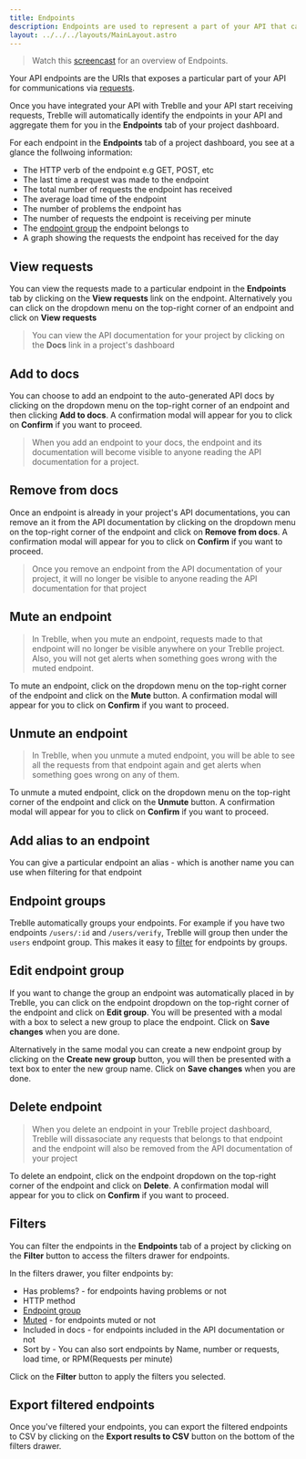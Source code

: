 ```yaml
---
title: Endpoints
description: Endpoints are used to represent a part of your API that can be accessed
layout: ../../../layouts/MainLayout.astro
---
```

> Watch this <a target="_blank" href="https://youtu.be/Iu9FNsDC-vY">screencast</a> for an overview of Endpoints.

Your API endpoints are the URIs that exposes a particular part of your API for communications via [requests](/en/dashboard/requests).

Once you have integrated your API with Treblle and your API start receiving requests, Treblle will automatically identify the endpoints in your API and aggregate them for you in the **Endpoints** tab of your project dashboard.

For each endpoint in the **Endpoints** tab of a project dashboard, you see at a glance the follwoing information:

* The HTTP verb of the endpoint e.g GET, POST, etc
* The last time a request was made to the endpoint
* The total number of requests the endpoint has received
* The average load time of the endpoint
* The number of problems the endpoint has
* The number of requests the endpoint is receiving per minute
* The [endpoint group](/en/dasboard/endpoints#endpoint-groups) the endpoint belongs to
* A graph showing the requests the endpoint has received for the day

## View requests
You can view the requests made to a particular endpoint in the **Endpoints** tab by clicking on the **View requests** link on the endpoint. Alternatively you can click on the dropdown menu on the top-right corner of an endpoint and click on **View requests**

> You can view the API documentation for your project by clicking on the **Docs** link in a project's dashboard

## Add to docs
You can choose to add an endpoint to the auto-generated API docs by clicking on the dropdown menu on the top-right corner of an endpoint and then clicking **Add to docs**. A confirmation modal will appear for you to click on **Confirm** if you want to proceed.

> When you add an endpoint to your docs, the endpoint and its documentation will become visible to anyone reading the API documentation for a project.

## Remove from docs
Once an endpoint is already in your project's API documentations, you can remove an it from the API documentation by clicking on the dropdown menu on the top-right corner of the endpoint and click on **Remove from docs**. A confirmation modal will appear for you to click on **Confirm** if you want to proceed.

> Once you remove an endpoint from the API documentation of your project, it will no longer be visible to anyone reading the API documentation for that project

## Mute an endpoint

> In Treblle, when you mute an endpoint, requests made to that endpoint will no longer be visible anywhere on your Treblle project. Also, you will not get alerts when something goes wrong with the muted endpoint.

To mute an endpoint, click on the dropdown menu on the top-right corner of the endpoint and click on the **Mute** button. A confirmation modal will appear for you to click on **Confirm** if you want to proceed.

## Unmute an endpoint

> In Treblle, when you unmute a muted endpoint, you will be able to see all the requests from that endpoint again and get alerts when something goes wrong on any of them.

To unmute a muted endpoint, click on the dropdown menu on the top-right corner of the endpoint and click on the **Unmute** button. A confirmation modal will appear for you to click on **Confirm** if you want to proceed.


## Add alias to an endpoint
You can give a particular endpoint an alias - which is another name you can use when filtering for that endpoint

## Endpoint groups
Treblle automatically groups your endpoints. For example if you have two endpoints `/users/:id` and `/users/verify`, Treblle will group then under the `users` endpoint group. This makes it easy to [filter](/en/dashboard/endpoints#filters) for endpoints by groups.

## Edit endpoint group

If you want to change the group an endpoint was automatically placed in by Treblle, you can click on the endpoint dropdown on the top-right corner of the endpoint and click on **Edit group**. You will be presented with a modal with a box to select a new group to place the endpoint. Click on **Save changes** when you are done.

Alternatively in the same modal you can create a new endpoint group by clicking on the **Create new group** button, you will then be presented with a text box to enter the new group name. Click on **Save changes** when you are done.

## Delete endpoint
> When you delete an endpoint in your Treblle project dashboard, Treblle will dissasociate any requests that belongs to that endpoint and the endpoint will also be removed from the API documentation of your project

To delete an endpoint, click on the endpoint dropdown on the top-right corner of the endpoint and click on **Delete**. A confirmation modal will appear for you to click on **Confirm** if you want to proceed.

## Filters
You can filter the endpoints in the **Endpoints** tab of a project by clicking on the **Filter** button to access the filters drawer for endpoints.

In the filters drawer, you filter endpoints by:

* Has problems? - for endpoints having problems or not
* HTTP method
* [Endpoint group](/en/dashboard/endpoints#endpoint-groups)
* [Muted](/en/dashboard/endpoints#mute-an-endpoint) - for endpoints muted or not
* Included in docs - for endpoints included in the API documentation or not
* Sort by - You can also sort endpoints by Name, number or requests, load time, or RPM(Requests per minute)

Click on the **Filter** button to apply the filters you selected.

## Export filtered endpoints
Once you've filtered your endpoints, you can export the filtered endpoints to CSV by clicking on the **Export results to CSV** button on the bottom of the filters drawer.
